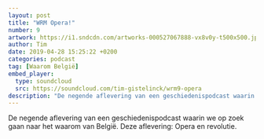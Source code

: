 ```yaml
---
layout: post
title: "WRM Opera!"
number: 9
artwork: https://i1.sndcdn.com/artworks-000527067888-vx8v0y-t500x500.jpg
author: Tim
date: 2019-04-28 15:25:22 +0200
categories: podcast
tag: [Waarom België]
embed_player:
  type: soundcloud
  src: https://soundcloud.com/tim-gistelinck/wrm9-opera
description: "De negende aflevering van een geschiedenispodcast waarin we op zoek gaan naar het waarom van België."
---
```

De negende aflevering van een geschiedenispodcast waarin we op zoek gaan naar het waarom van België. Deze aflevering: Opera en revolutie.